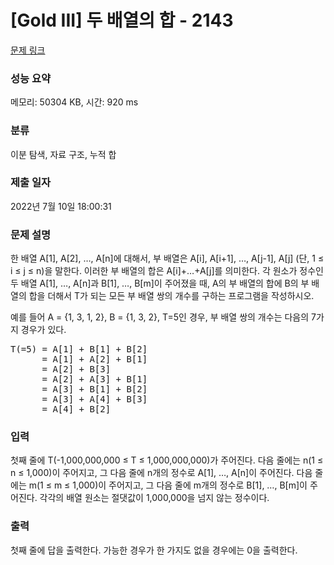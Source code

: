 # [Gold III] 두 배열의 합 - 2143 

[문제 링크](https://www.acmicpc.net/problem/2143) 

### 성능 요약

메모리: 50304 KB, 시간: 920 ms

### 분류

이분 탐색, 자료 구조, 누적 합

### 제출 일자

2022년 7월 10일 18:00:31

### 문제 설명

<p>한 배열 A[1], A[2], …, A[n]에 대해서, 부 배열은 A[i], A[i+1], …, A[j-1], A[j] (단, 1 ≤ i ≤ j ≤ n)을 말한다. 이러한 부 배열의 합은 A[i]+…+A[j]를 의미한다. 각 원소가 정수인 두 배열 A[1], …, A[n]과 B[1], …, B[m]이 주어졌을 때, A의 부 배열의 합에 B의 부 배열의 합을 더해서 T가 되는 모든 부 배열 쌍의 개수를 구하는 프로그램을 작성하시오.</p>

<p>예를 들어 A = {1, 3, 1, 2}, B = {1, 3, 2}, T=5인 경우, 부 배열 쌍의 개수는 다음의 7가지 경우가 있다.</p>

<pre>T(=5) = A[1] + B[1] + B[2]
      = A[1] + A[2] + B[1]
      = A[2] + B[3]
      = A[2] + A[3] + B[1]
      = A[3] + B[1] + B[2]
      = A[3] + A[4] + B[3]
      = A[4] + B[2] </pre>

### 입력 

 <p>첫째 줄에 T(-1,000,000,000 ≤ T ≤ 1,000,000,000)가 주어진다. 다음 줄에는 n(1 ≤ n ≤ 1,000)이 주어지고, 그 다음 줄에 n개의 정수로 A[1], …, A[n]이 주어진다. 다음 줄에는 m(1 ≤ m ≤ 1,000)이 주어지고, 그 다음 줄에 m개의 정수로 B[1], …, B[m]이 주어진다. 각각의 배열 원소는 절댓값이 1,000,000을 넘지 않는 정수이다.</p>

### 출력 

 <p>첫째 줄에 답을 출력한다. 가능한 경우가 한 가지도 없을 경우에는 0을 출력한다.</p>

